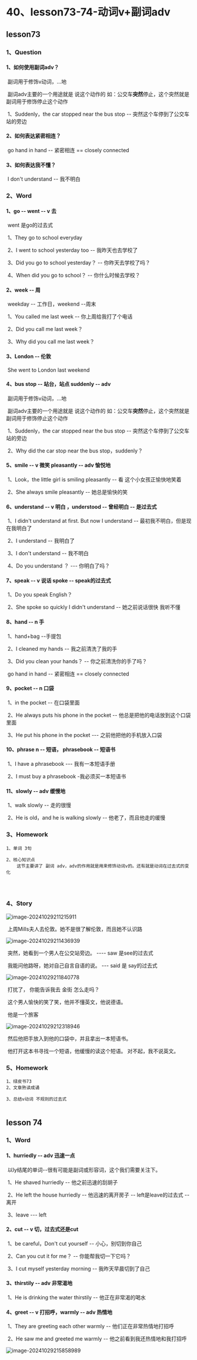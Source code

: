 # 40、lesson73-74-动词v+副词adv



## lesson73



### 1、Question

#### 	1、如何使用副词adv？

​		副词用于修饰v动词，...地

​		副词adv主要的一个用途就是 说这个动作的 如：公交车**突然**停止，这个突然就是副词用于修饰停止这个动作

​		1、Suddenly，the car stopped near the bus stop -- 突然这个车停到了公交车站的旁边





#### 	2、如何表达紧密相连？

​			go hand in hand -- 紧密相连 == closely connected



#### 	3、如何表达我不懂？

​				I don't understand -- 我不明白



### 2、Word

#### 	1、go -- went -- v 去

​		went 是go的过去式

​	1、They go to school everyday

​	2、I went to school yesterday too -- 我昨天也去学校了

​	3、Did you go to school yesterday？ -- 你昨天去学校了吗？

​	4、When did you go to school？ -- 你什么时候去学校？



#### 	2、week -- 周

​	weekday  -- 工作日，weekend --周末

​	1、You called me last week -- 你上周给我打了个电话

​	2、Did you call me last week？

​	3、Why did you call me last week？



#### 	3、London -- 伦敦

​	She went to London last weekend





#### 	4、bus stop -- 站台，站点  suddenly -- adv 

​		副词用于修饰v动词，...地

​		副词adv主要的一个用途就是 说这个动作的 如：公交车**突然**停止，这个突然就是副词用于修饰停止这个动作

​	1、Suddenly，the car stopped near the bus stop -- 突然这个车停到了公交车站的旁边

​	2、Why did the car stop near the bus stop，suddenly？





#### 	5、smile -- v 微笑   pleasantly -- adv 愉悦地

​	1、Look，the little girl is smiling pleasantly -- 看 这个小女孩正愉快地笑着

​	2、She always smile pleasantly -- 她总是愉快的笑





#### 	6、understand -- v 明白  ，understood -- 曾经明白 -- 是过去式

​	1、I didn't understand at first. But now I understand -- 最初我不明白，但是现在我明白了

​	2、I understand -- 我明白了

​	3、I don't understand -- 我不明白

​	4、Do you understand ？ --- 你明白了吗？



#### 	7、speak -- v 说话 spoke -- speak的过去式

​	1、Do you speak English？

​	2、She spoke so quickly I didn't understand -- 她之前说话很快 我听不懂





#### 	8、hand -- n 手

​	1、hand+bag --手提包

​	2、I cleaned my hands -- 我之前清洗了我的手

​	3、Did you clean your hands？ -- 你之前清洗你的手了吗？



​	go hand in hand -- 紧密相连 == closely connected





#### 	9、pocket -- n 口袋

​		1、in the pocket -- 在口袋里面



​		2、He always puts his phone in the pocket -- 他总是把他的电话放到这个口袋里面



​		3、He put his phone in the pocket --- 之前他把他的手机放入口袋





#### 	10、phrase n -- 短语， phrasebook -- 短语书

​	1、I have a phrasebook  --- 我有一本短语手册

​	2、I must buy a phrasebook -我必须买一本短语书



#### 	11、slowly -- adv 缓慢地

​	1、walk slowly -- 走的很慢

​	2、He is old，and he is walking slowly -- 他老了，而且他走的缓慢







### 3、Homework

```
1、单词 3句

2、核心知识点
	这节主要讲了 副词 adv，adv的作用就是用来修饰动词v的。还有就是动词在过去式的变化




```





### 4、Story

![image-20241029211215911](./../../.vuepress/public/images/image-20241029211215911.png)

​		上周Mills夫人去伦敦。她不是很了解伦敦，而且她不认识路



![image-20241029211436939](./../../.vuepress/public/images/image-20241029211436939.png)

​	突然，她看到一个男人在公交站旁边。   ---- saw 是see的过去式

​	我能问他路呀，她对自己自言自语的说。 --- said 是 say的过去式





![image-20241029211840778](./../../.vuepress/public/images/image-20241029211840778.png)

​	打扰了， 你能告诉我去 金街 怎么走吗？

​	这个男人愉快的笑了笑，他并不懂英文，他说德语。

​	他是一个旅客



 ![image-20241029212318946](./../../.vuepress/public/images/image-20241029212318946.png)

​	然后他把手放入到他的口袋中，并且拿出一本短语书。

​	他打开这本书寻找一个短语，他缓慢的读这个短语。 对不起，我不说英文。





### 5、Homework

```
1、绿皮书73
2、文章熟读成诵

3、总结v动词 不规则的过去式


```







## lesson 74



### 1、Word

#### 	1、hurriedly -- adv 迅速一点 

​		以ly结尾的单词--很有可能是副词或形容词，这个我们需要关注下。

​	1、He shaved hurriedly -- 他之前迅速的刮胡子

​	2、He left the house hurriedly -- 他迅速的离开房子 -- left是leave的过去式 -- 离开

​	3、leave --- left



#### 	2、cut -- v 切，过去式还是cut

​	1、be careful，Don't cut yourself -- 小心，别切到你自己

​	2、Can you cut it for me？ -- 你能帮我切一下它吗？

​	3、I cut myself yesterday morning -- 我昨天早晨切到了自己



#### 	3、thirstily -- adv 非常渴地

​	1、He is drinking the water thirstily -- 他正在非常渴的喝水



#### 	4、greet -- v 打招呼，warmly -- adv 热情地

​	1、They are greeting each other warmly -- 他们正在非常热情地打招呼

​	2、He saw me and greeted me warmly -- 他之前看到我还热情地和我打招呼



![image-20241029215858989](./../../.vuepress/public/images/image-20241029215858989.png)





















































































